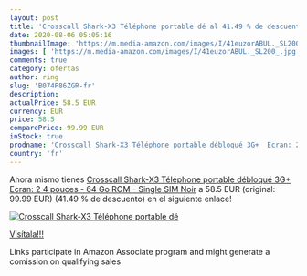 ```yaml
---
layout: post
title: 'Crosscall Shark-X3 Téléphone portable dé al 41.49 % de descuento'
date: 2020-08-06 05:05:16
thumbnailImage: 'https://m.media-amazon.com/images/I/41euzorABUL._SL200_.jpg'
images: [ 'https://m.media-amazon.com/images/I/41euzorABUL._SL200_.jpg' ]
comments: true
category: ofertas
author: ring
slug: 'B074P86ZGR-fr'
description:
actualPrice: 58.5 EUR
currency: EUR
price: 58.5
comparePrice: 99.99 EUR
inStock: true
prodname: 'Crosscall Shark-X3 Téléphone portable débloqué 3G+  Ecran: 2 4 pouces - 64 Go ROM - Single SIM  Noir'
country: 'fr'
---
```


Ahora mismo tienes [Crosscall Shark-X3 Téléphone portable débloqué 3G+  Ecran: 2 4 pouces - 64 Go ROM - Single SIM  Noir](https://www.amazon.fr/dp/B074P86ZGR/?tag=tolees0d-21) a 58.5 EUR (original: 99.99 EUR) (41.49 %  de descuento) en el siguiente enlace!

[![Crosscall Shark-X3 Téléphone portable dé](https://m.media-amazon.com/images/I/41euzorABUL._SL200_.jpg)](https://www.amazon.fr/dp/B074P86ZGR/?tag=tolees0d-21)

[Visítala!!!](https://www.amazon.fr/dp/B074P86ZGR/?tag=tolees0d-21)

Links participate in Amazon Associate program and might generate a comission on qualifying sales
